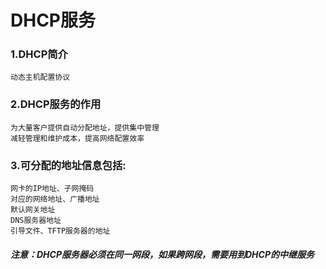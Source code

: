 # DHCP服务

### 1.DHCP简介

```
动态主机配置协议
```

### 2.DHCP服务的作用

```
为大量客户提供自动分配地址，提供集中管理
减轻管理和维护成本，提高网络配置效率
```

### 3.可分配的地址信息包括:

```
网卡的IP地址、子网掩码
对应的网络地址、广播地址
默认网关地址
DNS服务器地址
引导文件、TFTP服务器的地址
```

##### 注意：DHCP服务器必须在同一网段，如果跨网段，需要用到DHCP的中继服务



